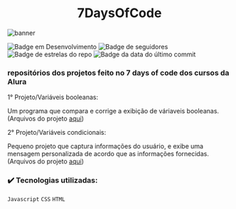 <h1 align="center"> 7DaysOfCode</h1>

![banner](https://user-images.githubusercontent.com/109393388/193649719-cc622502-7e3f-4c28-a5c1-c5f0cd060c04.jpg)

![Badge em Desenvolvimento](https://img.shields.io/badge/status-Em%20desenvolvimento-orange) ![Badge de seguidores](https://img.shields.io/github/followers/Feehh32)	![Badge de estrelas do repo](https://img.shields.io/github/stars/Feehh32/Projeto-7DaysOfCode) ![Badge da data do último commit](https://img.shields.io/github/last-commit/Feehh32/Projeto-7DaysOfCode)

 <h3>repositórios dos projetos feito no 7 days of code dos cursos da Alura</h3>
 
 1° Projeto/Variáveis booleanas: 
 
 Um programa que compara e corrige a exibição de váriaveis booleanas. (Arquivos do projeto [aqui](https://github.com/Feehh32/Projeto-7DaysOfCode/tree/main/dia_2))

2° Projeto/Variáveis condicionais:

Pequeno projeto que captura informações do usuário, e exibe uma mensagem personalizada de acordo que as informações fornecidas. (Arquivos do projeto [aqui](https://github.com/Feehh32/Projeto-7DaysOfCode/tree/main/dia_2))

<h3>✔️ Tecnologias utilizadas:</h3>

``Javascript``
``CSS``
``HTML``

